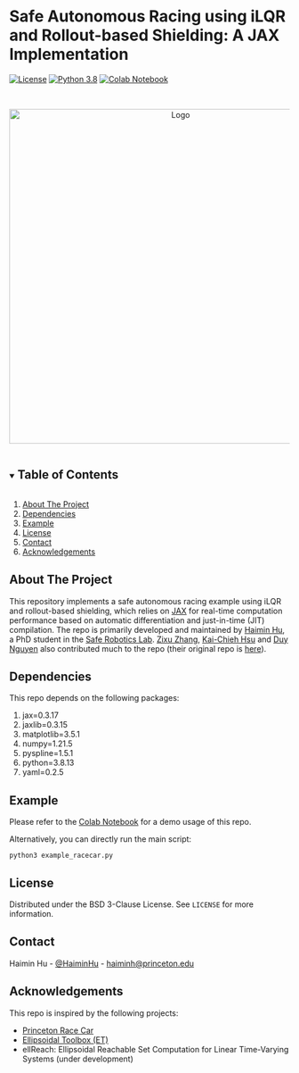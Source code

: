 # Safe Autonomous Racing using iLQR and Rollout-based Shielding: A JAX Implementation

[![License][license-shield]][license-url]
[![Python 3.8](https://img.shields.io/badge/python-3.8-blue)](https://www.python.org/downloads/)
[![Colab Notebook][homepage-shield]][homepage-url]


<!-- PROJECT LOGO -->
<br />
<p align="center">
  <a href="https://github.com/SafeRoboticsLab/iLQR_jax_racing_dev">
    <img src="experiments/ilqr_jax/rollout.gif" alt="Logo" width="600">
  </a>
  <!-- <h3 align="center">ILQR JAX Racing</h3> -->
  <p align="center">
    <!-- Safe Autonomous Racing using iLQR and Rollout-based Shielding: A JAX Implementation -->
  </p>
</p>


<!-- TABLE OF CONTENTS -->
<details open="open">
  <summary><h2 style="display: inline-block">Table of Contents</h2></summary>
  <ol>
    <li><a href="#about-the-project">About The Project</a></li>
    <li><a href="#dependencies">Dependencies</a></li>
    <li><a href="#example">Example</a></li>
    <li><a href="#license">License</a></li>
    <li><a href="#contact">Contact</a></li>
    <li><a href="#acknowledgements">Acknowledgements</a></li>
  </ol>
</details>


<!-- ABOUT THE PROJECT -->
## About The Project

This repository implements a safe autonomous racing example using iLQR and rollout-based shielding, which relies on [JAX](https://github.com/google/jax) for real-time computation performance based on automatic differentiation and just-in-time (JIT) compilation.
The repo is primarily developed and maintained by [Haimin Hu](https://haiminhu.org/), a PhD student in the [Safe Robotics Lab](https://saferobotics.princeton.edu).
[Zixu Zhang](https://zzx9636.github.io/), [Kai-Chieh Hsu](https://kaichiehhsu.github.io/) and [Duy Nguyen](https://ece.princeton.edu/people/duy-phuong-nguyen) also contributed much to the repo (their original repo is [here](https://github.com/SafeRoboticsLab/PrincetonRaceCar_planning)).


## Dependencies

This repo depends on the following packages:
1. jax=0.3.17
2. jaxlib=0.3.15
3. matplotlib=3.5.1
4. numpy=1.21.5
5. pyspline=1.5.1
6. python=3.8.13
7. yaml=0.2.5


## Example
Please refer to the [Colab Notebook](https://colab.research.google.com/drive/1_3HgZx7LTBw69xH61Us70xI8HISUeFA7?usp=sharing) for a demo usage of this repo.

Alternatively, you can directly run the main script:
```shell
python3 example_racecar.py
```


<!-- LICENSE -->
## License

Distributed under the BSD 3-Clause License. See `LICENSE` for more information.


<!-- CONTACT -->
## Contact

Haimin Hu - [@HaiminHu](https://twitter.com/HaiminHu) - haiminh@princeton.edu


<!-- ACKNOWLEDGEMENTS -->
## Acknowledgements

This repo is inspired by the following projects:
* [Princeton Race Car](https://github.com/SafeRoboticsLab/PrincetonRaceCar_planning)
* [Ellipsoidal Toolbox (ET)](https://www.mathworks.com/matlabcentral/fileexchange/21936-ellipsoidal-toolbox-et)
* ellReach: Ellipsoidal Reachable Set Computation for Linear Time-Varying Systems (under development)


<!-- MARKDOWN LINKS & IMAGES -->
<!-- https://www.markdownguide.org/basic-syntax/#reference-style-links -->
[contributors-shield]: https://img.shields.io/github/contributors/SafeRoboticsLab/repo.svg?style=for-the-badge
[contributors-url]: https://github.com/SafeRoboticsLab/SHARP/contributors
[forks-shield]: https://img.shields.io/github/forks/SafeRoboticsLab/repo.svg?style=for-the-badge
[forks-url]: https://github.com/SafeRoboticsLab/SHARP/network/members
[stars-shield]: https://img.shields.io/github/stars/SafeRoboticsLab/repo.svg?style=for-the-badge
[stars-url]: https://github.com/SafeRoboticsLab/SHARP/stargazers
[issues-shield]: https://img.shields.io/github/issues/SafeRoboticsLab/repo.svg?style=for-the-badge
[issues-url]: https://github.com/SafeRoboticsLab/SHARP/issues
[license-shield]: https://img.shields.io/badge/License-BSD%203--Clause-blue.svg
[license-url]: https://opensource.org/licenses/BSD-3-Clause
[linkedin-shield]: https://img.shields.io/badge/-LinkedIn-black.svg?style=for-the-badge&logo=linkedin&colorB=555
[linkedin-url]: https://linkedin.com/in/SafeRoboticsLab
[homepage-shield]: https://img.shields.io/badge/-Colab%20Notebook-orange
[homepage-url]: https://colab.research.google.com/drive/1_3HgZx7LTBw69xH61Us70xI8HISUeFA7?usp=sharing
